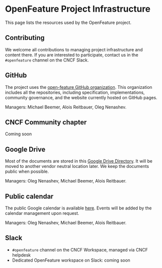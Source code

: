 # OpenFeature Project Infrastructure

This page lists the resources used by the OpenFeature project.

## Contributing

We welcome all contributions to managing project infrastructure and content there.
If you are interested to participate, contact us in the `#openfeature` channel on the CNCF Slack.

## GitHub

The project uses the [open-feature GitHub organization](https://github.com/open-feature).
This organization includes all the repositories, including specification, implementations, community governance,
and the website currently hosted on GitHub pages.

Managers: Michael Beemer, Alois Reitbauer, Oleg Nenashev.

## CNCF Community chapter

Coming soon

## Google Drive

Most of the documents are stored in this [Google Drive Directory](https://drive.google.com/drive/folders/1NeJIFyfCV7ONNnLMKroy2gg09CCSXW9W?usp=sharing).
It will be moved to another vendor neutral location later.
We keep the documents public when possible.

Managers: Oleg Nenashev, Michael Beemer, Alois Reitbauer.

## Public calendar

The public Google calendar is available [here](https://calendar.google.com/calendar/u/0?cid=MHVhN2kxaGl2NWRoMThiMjd0b2FoNjM2NDRAZ3JvdXAuY2FsZW5kYXIuZ29vZ2xlLmNvbQ).
Events will be added by the calendar management upon request.

Managers: Oleg Nenashev, Michael Beemer, Alois Reitbauer.

## Slack

- `#openfeature` channel on the CNCF Workspace, managed via CNCF helpdesk
- Dedicated OpenFeature workspace on Slack: coming soon


